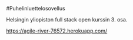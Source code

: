 #Puhelinluettelosovellus

Helsingin yliopiston full stack open kurssin 3. osa.

https://agile-river-76572.herokuapp.com/
